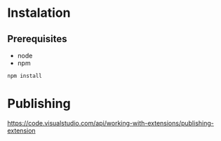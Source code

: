 # Instalation
## Prerequisites
* node
* npm

```
npm install
```

# Publishing
https://code.visualstudio.com/api/working-with-extensions/publishing-extension